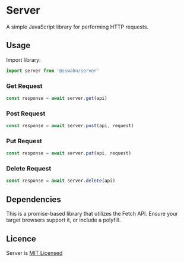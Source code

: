 # Server
A simple JavaScript library for performing HTTP requests.  

## Usage  
Import library:  
```javascript
import server from '@sswahn/server'
```  

### Get Request
```javascript
const response = await server.get(api)
```

### Post Request
```javascript
const response = await server.post(api, request)
```

### Put Request
```javascript
const response = await server.put(api, request)
```

### Delete Request
```javascript
const response = await server.delete(api)
```

## Dependencies
This is a promise-based library that utilizes the Fetch API. Ensure your target browsers support it, or include a polyfill.

## Licence
Server is [MIT Licensed](https://github.com/sswahn/server/blob/main/LICENSE)
